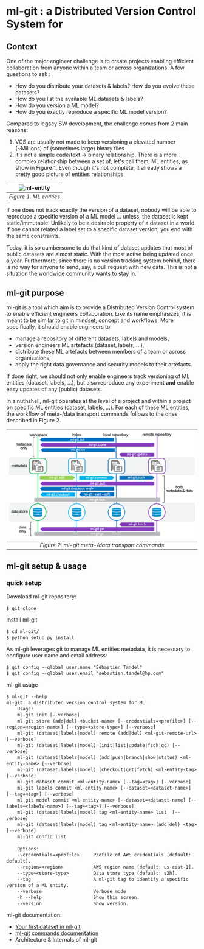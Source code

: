 # ml-git : a Distributed Version Control System for  #

## Context ##

One of the major  engineer challenge is to create projects enabling efficient collaboration from anyone within a team or across organizations.
A few questions to ask :
* How do you distribute your datasets & labels? How do you evolve these datasets?
* How do you list the available ML datasets & labels?
* How do you version a ML model?
* How do you exactly reproduce a specific ML model version?

Compared to legacy SW development, the challenge comes from 2 main reasons:
1. VCS are usually not made to keep versioning a elevated number (~Millions) of (sometimes large) binary files
2. it's not a simple code/text -> binary relationship. There is a more complex relationship between a set of, let's call them, ML entities, as show in Figure 1. Even though it's not complete, it already shows a pretty good picture of  entities relationships.

| <img src="/blob/master/docs/ML%20entities.png?raw=true" height=142 width=390 alt="ml-entity"> |
|:--:|
| *Figure 1. ML entities* |

If one does not track exactly the version of a dataset, nobody will be able to reproduce a specific version of a ML model ... unless, the dataset is kept static/immutable. Unlikely to be a desirable property of a dataset in a  world.
If one cannot related a label set to a specific dataset version, you end with the same constraints.

Today, it is so cumbersome to do that kind of dataset updates that most of public datasets are almost static. With the most active being updated once a year. Furthermore, since there is no version tracking system behind, there is no way for anyone to send, say, a pull request with new data. This is not a situation the worldwide  community wants to stay in.

## ml-git purpose ##

ml-git is a tool which aim is to provide a Distributed Version Control system to enable efficient  engineers collaboration. Like its name emphasizes, it is meant to be similar to git in mindset, concept and workflows.
More specifically, it should enable  engineers to
* manage a repository of different datasets, labels and models,
* version  engineers ML artefacts (dataset, labels, ...),
* distribute these ML artefacts between members of a team or across organizations,
* apply the right data governance and security models to their artefacts.

If done right, we should not only enable  engineers track versioning of ML entities (dataset, labels, ...), but also reproduce any experiment **and** enable easy updates of any (public) datasets.

In a nuthshell, ml-git operates at the level of a project and within a project on specific ML entities (dataset, labels, ...).
For each of these ML entities, the workflow of meta-/data transport commands follows to the ones described in Figure 2.

| ![ml-git meta-data transport commands](docs/ml-git_meta_data_transport_commands.png) |
|:--:|
| *Figure 2. ml-git meta-/data transport commands* |

## ml-git setup & usage ##

### quick setup ###

Download ml-git repository:
```
$ git clone 
```

Install ml-git
```
$ cd ml-git/
$ python setup.py install
```

As ml-git leverages git to manage ML entities metadata, it is necessary to configure user name and email address:
```
$ git config --global user.name "Sébastien Tandel"
$ git config --global user.email "sebastien.tandel@hp.com"
```

ml-git usage
```
$ ml-git --help
ml-git: a distributed version control system for ML
	Usage:
	ml-git init [--verbose]
	ml-git store (add|del) <bucket-name> [--credentials=<profile>] [--region=<region-name>] [--type=<store-type>] [--verbose]
	ml-git (dataset|labels|model) remote (add|del) <ml-git-remote-url> [--verbose]
	ml-git (dataset|labels|model) (init|list|update|fsck|gc) [--verbose]
	ml-git (dataset|labels|model) (add|push|branch|show|status) <ml-entity-name> [--verbose]
	ml-git (dataset|labels|model) (checkout|get|fetch) <ml-entity-tag> [--verbose]
	ml-git dataset commit <ml-entity-name> [--tag=<tag>] [--verbose]
	ml-git labels commit <ml-entity-name> [--dataset=<dataset-name>] [--tag=<tag>] [--verbose]
	ml-git model commit <ml-entity-name> [--dataset=<dataset-name] [--labels=<labels-name>] [--tag=<tag>] [--verbose]
	ml-git (dataset|labels|model) tag <ml-entity-name> list  [--verbose]
	ml-git (dataset|labels|model) tag <ml-entity-name> (add|del) <tag> [--verbose]
	ml-git config list

	Options:
	--credentials=<profile>     Profile of AWS credentials [default: default].
	--region=<region>           AWS region name [default: us-east-1].
	--type=<store-type>         Data store type [default: s3h].
	--tag                       A ml-git tag to identify a specific version of a ML entity.
	--verbose                   Verbose mode
	-h --help                   Show this screen.
	--version                   Show version.
```

ml-git documentation:
* [Your first dataset in ml-git](docs/first_project.md)
* [ml-git commands documentation](docs/mlgit_commands.md)
* Architecture & Internals of ml-git

